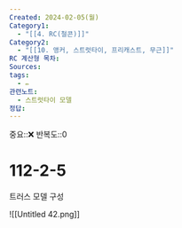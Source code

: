 ```yaml
---
Created: 2024-02-05(월)
Category1:
  - "[[4. RC(철콘)]]"
Category2:
  - "[[10. 앵커, 스트럿타이, 프리캐스트, 무근]]"
RC 계산형 목차: 
Sources: 
tags:
  - ✏️
관련노트:
  - 스트럿타이 모델
정답:
---
```

중요::❌
반복도::0
#  112-2-5

트러스 모델 구성

![[Untitled 42.png]]